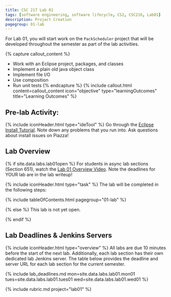 ```yaml
---
title: CSC 217 Lab 01
tags: [software engineering, software lifecycle, CS2, CSC216, Lab01]
description: Project Creation
pagegroup: 01-lab
---
```



For Lab 01, you will start work on the `PackScheduler` project that will be developed throughout the semester as part of the lab activities.


{% capture callout_content %}
  <!--* Practice working on a pair or small team to understand the benefits-->
  <!--* Learn about the version control system GitHub-->
  * Work with an Eclipse project, packages, and classes
  * Implement a plain old java object class
  * Implement file I/O
  * Use composition
  * Run unit tests
{% endcapture %}
{% include callout.html content=callout_content icon="objective" type="learningOutcomes" title="Learning Outcomes" %}
  


## Pre-lab Activity:
{% include iconHeader.html type="ideTool" %}
Go through the [Eclipse Install Tutorial](https://pages.github.ncsu.edu/engr-csc-software-development/practices-tools/eclipse/eclipse-install.html).  Note down any problems that you run into.  Ask questions about install issues on Piazza!



## Lab Overview
{% if site.data.labs.lab01open %}
For students in async lab sections (Section 651), watch the [Lab 01 Overview Video](https://ncsu.hosted.panopto.com/Panopto/Pages/Viewer.aspx?id=2b6fa96a-8e80-4ffb-bf4b-ad8b002205f8).  Note the deadlines for YOUR lab are in the lab writeup!

{% include iconHeader.html type="task" %}
The lab will be completed in the following steps:

{% include tableOfContents.html pagegroup="01-lab" %}

{% else %}
This lab is not yet open. 

{% endif %}


## Lab Deadlines & Jenkins Servers
{% include iconHeader.html type="overview" %}
All labs are due 10 minutes before the start of the next lab.  Additionally, each lab section has their own dedicated lab Jenkins server.  The table below provides the deadline and server URL for each lab section for the current semester.


{% include lab_deadlines.md mon=site.data.labs.lab01.mon01 tues=site.data.labs.lab01.tues01 wed=site.data.labs.lab01.wed01 %}


{% include rubric.md project="lab01" %}  
